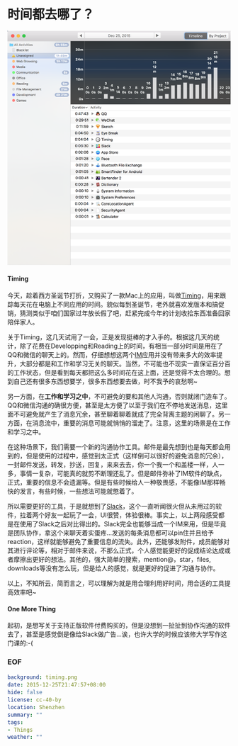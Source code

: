 时间都去哪了？
===

![Timing app screen shot](timing.png)

#### Timing
今天，趁着西方圣诞节打折，又购买了一款Mac上的应用，叫做[Timing][1]，用来跟踪每天花在电脑上不同应用的时间。貌似每到圣诞节，老外就喜欢发版本和搞促销，猜测类似于咱们国家过年放长假了吧，赶紧完成今年的计划收拾东西准备回家陪伴家人。

关于Timing，这几天试用了一会，正是发现挺棒的才入手的。根据这几天的统计，除了花费在Developping和Reading上的时间，有相当一部分时间是用在了QQ和微信的聊天上的。然而，仔细想想这两个[IM][2]应用并没有带来多大的效率提升，大部分都是和工作和学习无关的聊天。当然，不可能也不现实一直保证百分百的工作状态，但是看到每天都把这么多时间花在这上面，还是觉得不太合理的。想到自己还有很多东西想要学，很多东西想要去做，时不我予的哀愁啊~

另一方面，在**工作和学习之中**，不可避免的要和其他人沟通，否则就闭门造车了。QQ和微信沟通的确很方便，甚至是太方便了以至于我们在不停地发送消息，这里面不可避免就产生了消息冗余，甚至聊着聊着就成了完全背离主题的闲聊了。另一方面，在消息流中，重要的消息可能就悄悄的溜走了。注意，这里的场景是在工作和学习之中。

在这种场景下，我们需要一个新的沟通协作工具。邮件是最先想到也是每天都会用到的，但是使用的过程中，感觉到太正式（这样倒可以很好的避免消息的冗余），一封邮件发送，转发，抄送，回复，来来去去，你一个我一个和盖楼一样，人一多，事情一复杂，可能真的就剪不断理还乱了。但是邮件弥补了IM软件的缺点，正式，重要的信息不会遗漏等。但是有些时候给人一种敬畏感，不能像IM那样畅快的发言，有些时候，一些想法可能就憋着了。

所以需要更好的工具，于是就想到了[Slack][3]，这个一直听闻很火但从未用过的软件，拉着两个好友一起玩了一会，UI很赞，体验很棒。事实上，以上两段感受都是在使用了Slack之后对比得出的。Slack完全也能够当成一个IM来用，但是毕竟是团队协作，拿这个来聊天着实蛋疼...发送的每条消息都可以pin住并且给予reaction，这样就能够避免了重要信息的流失。此外，还能够发附件，成员能够对其进行评论等，相对于邮件来说，不那么正式，个人感觉能更好的促成结论达成或者摩擦出更好的想法。其他的，强大简单的搜索，mention@，star，files, downloads等没有怎么玩，但是给人的感觉，就是更好的促进了沟通与协作。

以上，不知所云，简而言之，可以理解为就是用合理利用好时间，用合适的工具提高效率吧~

#### One More Thing
起初，是想写关于支持正版软件付费购买的，但是没想到一扯扯到协作沟通的软件去了，甚至是感觉倒是像给Slack做广告...诶，也许大学的时候应该修大学写作这门课的:-(

### EOF
```yaml
background: timing.png
date: 2015-12-25T21:47:57+08:00
hide: false
license: cc-40-by
location: Shenzhen
summary: ""
tags:
- Things
weather: ""
```


[1]: https://timingapp.com "Timing - The Best Automatic Mac Time Tracking for ..."
[2]: https://en.wikipedia.org/wiki/Instant_messaging "Instant messaging"
[3]: https://slack.com/ "Slack: Be less busy"
